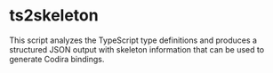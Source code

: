# ts2skeleton

This script analyzes the TypeScript type definitions and produces a structured JSON output with skeleton information that can be used to generate Codira bindings.
